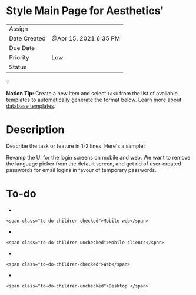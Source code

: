 Style Main Page for Aesthetics'
===============================

<table><tbody><tr class="odd"><td>Assign</td><td></td></tr><tr class="even"><td>Date Created</td><td>@Apr 15, 2021 6:35 PM</td></tr><tr class="odd"><td>Due Date</td><td></td></tr><tr class="even"><td>Priority</td><td><span class="selected-value select-value-color-green">Low</span></td></tr><tr class="odd"><td>Status</td><td></td></tr></tbody></table>

<span class="icon">💡</span>

**Notion Tip:** Create a new item and select `Task` from the list of available templates to automatically generate the format below. [Learn more about database templates](https://www.notion.so/Database-103-using-templates-454ed5ab5bd24226b58d176697bd7e10).

Description
===========

Describe the task or feature in 1-2 lines. Here's a sample:

Revamp the UI for the login screens on mobile and web. We want to remove the language picker from the default screen, and get rid of user-created passwords for email logins in favour of temporary passwords.

To-do
=====

-   

    <span class="to-do-children-checked">Mobile web</span>

<!-- -->

-   

    <span class="to-do-children-unchecked">Mobile clients</span>

<!-- -->

-   

    <span class="to-do-children-checked">Web</span>

<!-- -->

-   

    <span class="to-do-children-unchecked">Desktop </span>

